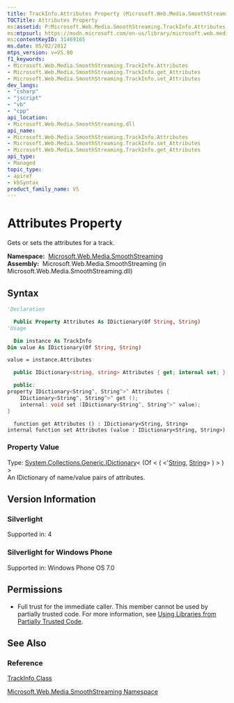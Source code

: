 ```yaml
---
title: TrackInfo.Attributes Property (Microsoft.Web.Media.SmoothStreaming)
TOCTitle: Attributes Property
ms:assetid: P:Microsoft.Web.Media.SmoothStreaming.TrackInfo.Attributes
ms:mtpsurl: https://msdn.microsoft.com/en-us/library/microsoft.web.media.smoothstreaming.trackinfo.attributes(v=VS.90)
ms:contentKeyID: 31469165
ms.date: 05/02/2012
mtps_version: v=VS.90
f1_keywords:
- Microsoft.Web.Media.SmoothStreaming.TrackInfo.Attributes
- Microsoft.Web.Media.SmoothStreaming.TrackInfo.get_Attributes
- Microsoft.Web.Media.SmoothStreaming.TrackInfo.set_Attributes
dev_langs:
- "csharp"
- "jscript"
- "vb"
- "cpp"
api_location:
- Microsoft.Web.Media.SmoothStreaming.dll
api_name:
- Microsoft.Web.Media.SmoothStreaming.TrackInfo.Attributes
- Microsoft.Web.Media.SmoothStreaming.TrackInfo.set_Attributes
- Microsoft.Web.Media.SmoothStreaming.TrackInfo.get_Attributes
api_type:
- Managed
topic_type:
- apiref
- kbSyntax
product_family_name: VS
---
```


# Attributes Property

Gets or sets the attributes for a track.

**Namespace:**  [Microsoft.Web.Media.SmoothStreaming](microsoft-web-media-smoothstreaming-namespace_1.md)  
**Assembly:**  Microsoft.Web.Media.SmoothStreaming (in Microsoft.Web.Media.SmoothStreaming.dll)

## Syntax

```vb
'Declaration

  Public Property Attributes As IDictionary(Of String, String)
'Usage

  Dim instance As TrackInfo
Dim value As IDictionary(Of String, String)

value = instance.Attributes
```

```csharp
  public IDictionary<string, string> Attributes { get; internal set; }
```

```cpp
  public:
property IDictionary<String^, String^>^ Attributes {
    IDictionary<String^, String^>^ get ();
    internal: void set (IDictionary<String^, String^>^ value);
}
```

```jscript
  function get Attributes () : IDictionary<String, String>
internal function set Attributes (value : IDictionary<String, String>)
```

### Property Value

Type: [System.Collections.Generic.IDictionary](https://msdn.microsoft.com/library/s4ys34ea)\< (Of \< ( \<'[String](https://msdn.microsoft.com/library/s1wwdcbf), [String](https://msdn.microsoft.com/library/s1wwdcbf)\> ) \> ) \>  
An IDictionary of name/value pairs of attributes.  

## Version Information

### Silverlight

Supported in: 4  

### Silverlight for Windows Phone

Supported in: Windows Phone OS 7.0  

## Permissions

  - Full trust for the immediate caller. This member cannot be used by partially trusted code. For more information, see [Using Libraries from Partially Trusted Code](https://msdn.microsoft.com/library/8skskf63).

## See Also

### Reference

[TrackInfo Class](trackinfo-class-microsoft-web-media-smoothstreaming_1.md)

[Microsoft.Web.Media.SmoothStreaming Namespace](microsoft-web-media-smoothstreaming-namespace_1.md)

